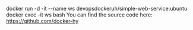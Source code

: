docker run -d -it --name ws devopsdockeruh/simple-web-service:ubuntu
docker exec -it ws bash
You can find the source code here: https://github.com/docker-hy